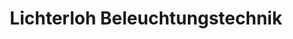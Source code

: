 ---
title: "Lichterloh Beleuchtungstechnik"
url: /mannheim/lichterloh-beleuchtungstechnik/
shop: Möbel
---
